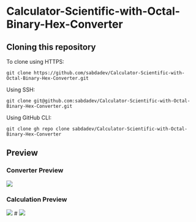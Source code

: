 # Calculator-Scientific-with-Octal-Binary-Hex-Converter

## Cloning this repository

To clone using HTTPS:
```
git clone https://github.com/sabdadev/Calculator-Scientific-with-Octal-Binary-Hex-Converter.git
```
Using SSH:
```
git clone git@github.com:sabdadev/Calculator-Scientific-with-Octal-Binary-Hex-Converter.git
```
Using GitHub CLI:
```
git clone gh repo clone sabdadev/Calculator-Scientific-with-Octal-Binary-Hex-Converter
```
## Preview
### Converter Preview

<img src="https://media.giphy.com/media/686jhobxjoUPkEeB85/giphy.gif">

### Calculation Preview
<img src="https://media.giphy.com/media/cXHvtZeXcqf8b0VYtb/giphy.gif">
# 
<img src="https://media.giphy.com/media/KnJ3hRmEG6Qw3f2GDK/giphy.gif">

